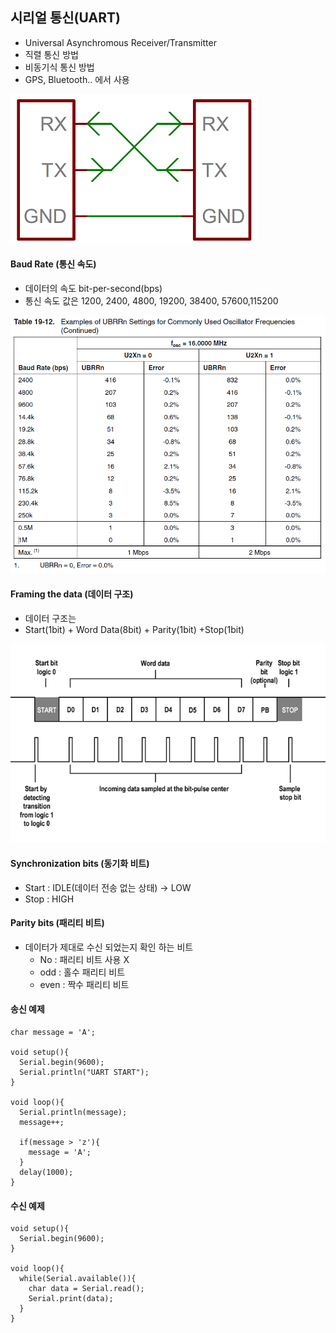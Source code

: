 ## 시리얼 통신(UART)
* Universal Asynchromous Receiver/Transmitter
* 직렬 통신 방법
* 비동기식 통신 방법
* GPS, Bluetooth.. 에서 사용

![image](image/UART_COM.png)

#### Baud Rate (통신 속도)
* 데이터의 속도 bit-per-second(bps)
* 통신 속도 값은 1200, 2400, 4800, 19200, 38400, 57600,115200

![image](image/UART_ERROR.PNG)

#### Framing the data (데이터 구조)
* 데이터 구조는
* Start(1bit) + Word Data(8bit) + Parity(1bit) +Stop(1bit)

![image](image/UART_CLOCK.png)

#### Synchronization bits (동기화 비트)
* Start : IDLE(데이터 전송 없는 상태) -> LOW
* Stop : HIGH

#### Parity bits (패리티 비트)
* 데이터가 제대로 수신 되었는지 확인 하는 비트
    * No : 패리티 비트 사용 X
    * odd : 홀수 패리티 비트
    * even : 짝수 패리티 비트

#### 송신 예제
```arduino
char message = 'A';

void setup(){
  Serial.begin(9600);
  Serial.println("UART START");
}

void loop(){
  Serial.println(message);
  message++;
  
  if(message > 'z'){
    message = 'A';
  }  
  delay(1000);
}
```

#### 수신 예제
```arduino
void setup(){
  Serial.begin(9600);
}

void loop(){
  while(Serial.available()){
    char data = Serial.read();
    Serial.print(data);
  }  
}
```